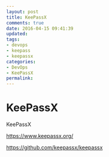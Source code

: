 ```yaml
---
layout: post
title: KeePassX
comments: true
date: 2016-04-15 09:41:39
updated:
tags:
- devops
- keepass
- keepassx
categories:
- DevOps
- KeePassX
permalink:
---
```


# KeePassX

KeePassX 

<https://www.keepassx.org/>

<https://github.com/keepassx/keepassx>



